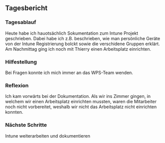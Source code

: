 ## Tagesbericht 

### Tagesablauf
Heute habe ich hauotsächlich Sokumentation zum Intune Projekt geschrieben. Dabei habe ich z.B. beschrieben, wie man persönliche Geräte von der Intune Registrierung bolckt sowie die verschidene Gruppen erklärt. Am Nachmittag ging ich noch mit Thierry einen Arbeitsplatz einrichten.

### Hilfestellung
Bei Fragen konnte ich mich immer an das WPS-Team wenden.

### Reflexion
Ich kam vorwärts bei der Dokumentation. Als wir ins Zimmer gingen, in welchem wir einen Arbeitsplatz einrichten mussten, waren die Mitarbeiter noch nicht vorbereitet, weshalb wir nicht das Arbeitsplatz nicht einrichten konnten.

### Nächste Schritte 
Intune weiterarbeiten und dokumentieren
